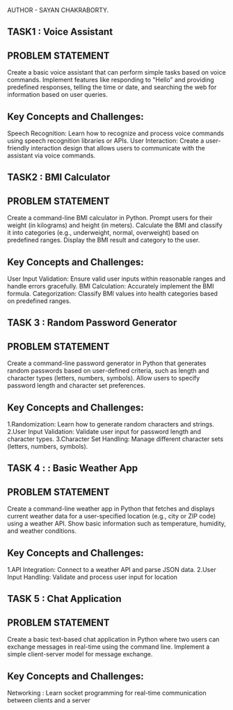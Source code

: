 AUTHOR - SAYAN CHAKRABORTY.
## TASK1 : Voice Assistant
## PROBLEM STATEMENT
Create a basic voice assistant that can perform simple tasks based on voice commands. Implement features like responding to "Hello" and providing predefined responses, telling the time or date, and searching the web for information based on user queries.

## Key Concepts and Challenges:
Speech Recognition: Learn how to recognize and process voice commands using speech recognition libraries or APIs. User Interaction: Create a user-friendly interaction design that allows users to communicate with the assistant via voice commands.

## TASK2 : BMI Calculator
## PROBLEM STATEMENT
Create a command-line BMI calculator in Python. Prompt users for their weight (in kilograms) and height (in meters). Calculate the BMI and classify it into categories (e.g., underweight, normal, overweight) based on predefined ranges. Display the BMI result and category to the user.

## Key Concepts and Challenges:
User Input Validation: Ensure valid user inputs within reasonable ranges and handle errors gracefully. BMI Calculation: Accurately implement the BMI formula. Categorization: Classify BMI values into health categories based on predefined ranges.

## TASK 3 : Random Password Generator
## PROBLEM STATEMENT
Create a command-line password generator in Python that generates random passwords based on user-defined criteria, such as length and character types (letters, numbers, symbols). Allow users to specify password length and character set preferences.

## Key Concepts and Challenges:
1.Randomization: Learn how to generate random characters and strings. 2.User Input Validation: Validate user input for password length and character types. 3.Character Set Handling: Manage different character sets (letters, numbers, symbols).

## TASK 4 : : Basic Weather App
## PROBLEM STATEMENT
Create a command-line weather app in Python that fetches and displays current weather data for a user-specified location (e.g., city or ZIP code) using a weather API. Show basic information such as temperature, humidity, and weather conditions.

## Key Concepts and Challenges:
1.API Integration: Connect to a weather API and parse JSON data. 2.User Input Handling: Validate and process user input for location

## TASK 5 : Chat Application
## PROBLEM STATEMENT
Create a basic text-based chat application in Python where two users can exchange messages in real-time using the command line. Implement a simple client-server model for message exchange.

## Key Concepts and Challenges:
Networking : Learn socket programming for real-time communication between clients and a server
